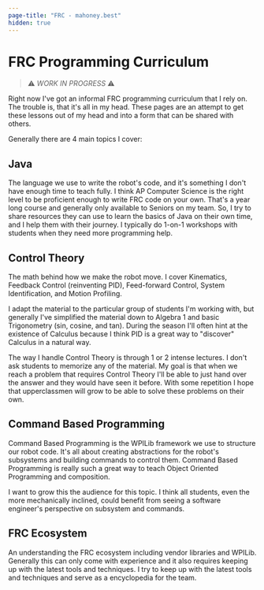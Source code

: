 ```yaml
---
page-title: "FRC - mahoney.best"
hidden: true
---
```


# FRC Programming Curriculum

> ⚠️ _WORK IN PROGRESS_ ⚠️

Right now I've got an informal FRC programming curriculum that I rely on. The trouble is, that it's all in my head. These pages are an attempt to get these lessons out of my head and into a form that can be shared with others.

Generally there are 4 main topics I cover:

## Java

The language we use to write the robot's code, and it's something I don't have enough time to teach fully. I think AP Computer Science is the right level to be proficient enough to write FRC code on your own. That's a year long course and generally only available to Seniors on my team. So, I try to share resources they can use to learn the basics of Java on their own time, and I help them with their journey. I typically do 1-on-1 workshops with students when they need more programming help.

## Control Theory

The math behind how we make the robot move. I cover Kinematics, Feedback Control (reinventing PID), Feed-forward Control, System Identification, and Motion Profiling.

I adapt the material to the particular group of students I'm working with, but generally I've simplified the material down to Algebra 1 and basic Trigonometry (sin, cosine, and tan). During the season I'll often hint at the existence of Calculus because I think PID is a great way to "discover" Calculus in a natural way.

The way I handle Control Theory is through 1 or 2 intense lectures. I don't ask students to memorize any of the material. My goal is that when we reach a problem that requires Control Theory I'll be able to just hand over the answer and they would have seen it before. With some repetition I hope that upperclassmen will grow to be able to solve these problems on their own.

## Command Based Programming

Command Based Programming is the WPILib framework we use to structure our robot code. It's all about creating abstractions for the robot's subsystems and building commands to control them. Command Based Programming is really such a great way to teach Object Oriented Programming and composition.

I want to grow this the audience for this topic. I think all students, even the more mechanically inclined, could benefit from seeing a software engineer's perspective on subsystem and commands.

## FRC Ecosystem

An understanding the FRC ecosystem including vendor libraries and WPILib. Generally this can only come with experience and it also requires keeping up with the latest tools and techniques. I try to keep up with the latest tools and techniques and serve as a encyclopedia for the team.

